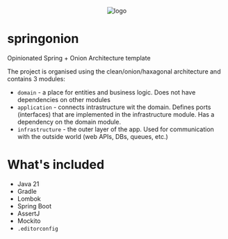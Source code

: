 <p align='center'>
    <img src="https://github.com/rkondratowicz/springonion/assets/2472141/e28e8f06-86e6-4244-aee1-adfd06b1063d" alt="logo"/>
</p>

# springonion
Opinionated Spring + Onion Architecture template

The project is organised using the clean/onion/haxagonal architecture and contains 3 modules:
- `domain` - a place for entities and business logic. Does not have dependencies on other modules
- `application` - connects intrastructure wit the domain. Defines ports (interfaces) that are implemented in the infrastructure module. Has a dependency on the domain module.
- `infrastructure` - the outer layer of the app. Used for communication with the outside world (web APIs, DBs, queues, etc.)

# What's included
- Java 21
- Gradle
- Lombok
- Spring Boot
- AssertJ
- Mockito
- `.editorconfig`
